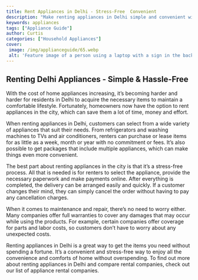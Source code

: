 ```yaml
---
title: Rent Appliances in Delhi - Stress-Free  Convenient
description: "Make renting appliances in Delhi simple and convenient with this guide Find out about the different options available and get the best deals for your needs"
keywords: appliances
tags: ["Appliance Guide"]
author: Curtis
categories: ["Household Appliances"]
cover: 
 image: /img/applianceguide/65.webp
 alt: 'Feature image of a person using a laptop with a sign in the background that reads Appliances on Rent In Delhi'
---
```

## Renting Delhi Appliances - Simple & Hassle-Free

With the cost of home appliances increasing, it’s becoming harder and harder for residents in Delhi to acquire the necessary items to maintain a comfortable lifestyle. Fortunately, homeowners now have the option to rent appliances in the city, which can save them a lot of time, money and effort.

When renting appliances in Delhi, customers can select from a wide variety of appliances that suit their needs. From refrigerators and washing machines to TVs and air conditioners, renters can purchase or lease items for as little as a week, month or year with no commitment or fees. It’s also possible to get packages that include multiple appliances, which can make things even more convenient.

The best part about renting appliances in the city is that it’s a stress-free process. All that is needed is for renters to select the appliance, provide the necessary paperwork and make payments online. After everything is completed, the delivery can be arranged easily and quickly. If a customer changes their mind, they can simply cancel the order without having to pay any cancellation charges.

When it comes to maintenance and repair, there’s no need to worry either. Many companies offer full warranties to cover any damages that may occur while using the products. For example, certain companies offer coverage for parts and labor costs, so customers don’t have to worry about any unexpected costs.

Renting appliances in Delhi is a great way to get the items you need without spending a fortune. It’s a convenient and stress-free way to enjoy all the convenience and comforts of home without overspending. To find out more about renting appliances in Delhi and compare rental companies, check out our list of appliance rental companies.
